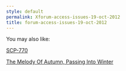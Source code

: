 ```yaml
---
style: default
permalink: Xforum-access-issues-19-oct-2012
title: forum-access-issues-19-oct-2012
---
```

You may also like:

[SCP-770](http://scp-wiki.net/scp-770)

[The Melody Of Autumn, Passing Into Winter](http://scp-wiki.net/the-melody-of-autumn-passing-into-winter)
